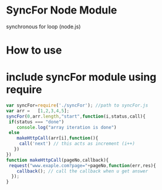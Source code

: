 SyncFor Node Module
=====================

synchronous for loop (node.js)

How to use
==============
 
include syncFor module using require
====================================================================================
```javascript
var syncFor=require('./syncFor'); //path to syncFor.js 
var arr =   [1,2,3,4,5];
syncFor(0,arr.length,"start",function(i,status,call){
 if(status === "done")
    console.log("array iteration is done")
 else
    makeHttpCall(arr[i],function(){
     call('next') // this acts as increment (i++)
   })
})
function makeHttpCall(pageNo,callback){
 request("www.exaple.com?page="+pageNo,function(err,res){
    callback(); // call the callback when u get answer
  });
}
```

 



